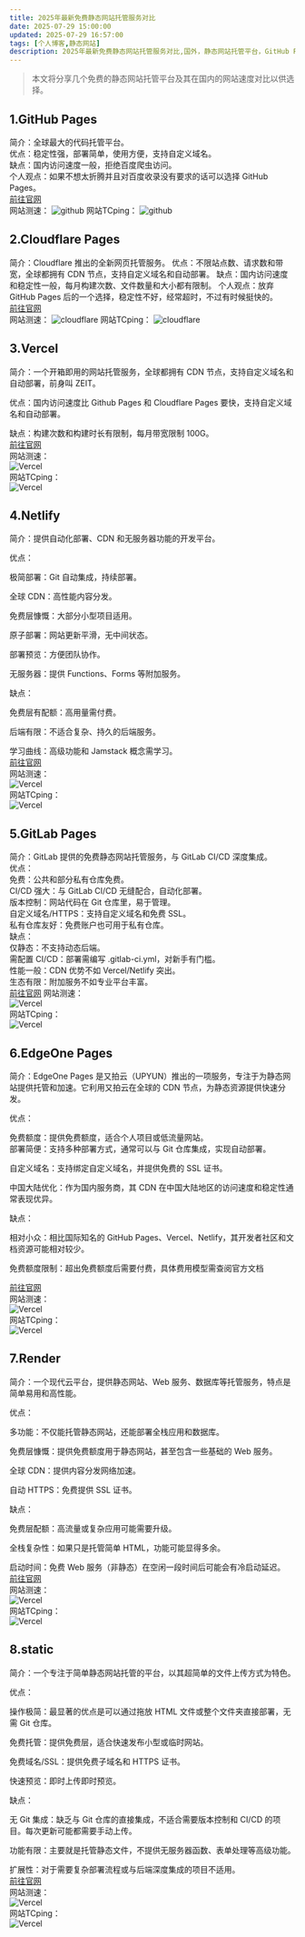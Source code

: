 ```yaml
---
title: 2025年最新免费静态网站托管服务对比
date: 2025-07-29 15:00:00
updated: 2025-07-29 16:57:00
tags: [个人博客,静态网站]
description: 2025年最新免费静态网站托管服务对比,国外，静态网站托管平台，GitHub Pages，Cloudflare Pages，Vercel，Netlify，GitLab Pages，Render，EdgeOne Pages，static，本文将分享几个免费的静态网站托管平台及其在国内的网站速度对比以供选择。，测速对比
---
```

> 本文将分享几个免费的静态网站托管平台及其在国内的网站速度对比以供选择。
## 1.GitHub Pages  
简介：全球最大的代码托管平台。  
优点：稳定性强，部署简单，使用方便，支持自定义域名。  
缺点：国内访问速度一般，拒绝百度爬虫访问。  
个人观点：如果不想太折腾并且对百度收录没有要求的话可以选择 GitHub Pages。  
[前往官网](https://github.com/)  
网站测速： 
![github](https://deft-choux-03813c.netlify.app/2025年最新免费静态网站托管服务对比/github测速结果.webp)
网站TCping： 
![github](https://deft-choux-03813c.netlify.app/2025年最新免费静态网站托管服务对比/githubTCping结果.webp)
## 2.Cloudflare Pages
简介：Cloudflare 推出的全新网页托管服务。
优点：不限站点数、请求数和带宽，全球都拥有 CDN 节点，支持自定义域名和自动部署。
缺点：国内访问速度和稳定性一般，每月构建次数、文件数量和大小都有限制。
个人观点：放弃GitHub Pages 后的一个选择，稳定性不好，经常超时，不过有时候挺快的。  
[前往官网](https://pages.cloudflare.com/)  
网站测速： 
![cloudflare](https://deft-choux-03813c.netlify.app/2025年最新免费静态网站托管服务对比/cloudflare测速结果.webp)
网站TCping： 
![cloudflare](https://deft-choux-03813c.netlify.app/2025年最新免费静态网站托管服务对比/cloudflareTCping结果.webp)  
## 3.Vercel    
简介：一个开箱即用的网站托管服务，全球都拥有 CDN 节点，支持自定义域名和自动部署，前身叫 ZEIT。  

优点：国内访问速度比 Github Pages 和 Cloudflare Pages 要快，支持自定义域名和自动部署。  

缺点：构建次数和构建时长有限制，每月带宽限制 100G。  
[前往官网](https://vercel.com/)  
网站测速：  
![Vercel](https://deft-choux-03813c.netlify.app/2025年最新免费静态网站托管服务对比/vercel测速结果.webp)  
网站TCping：   
![Vercel](https://deft-choux-03813c.netlify.app/2025年最新免费静态网站托管服务对比/vercelTCping结果.webp)  
## 4.Netlify
简介：提供自动化部署、CDN 和无服务器功能的开发平台。

优点：

极简部署：Git 自动集成，持续部署。

全球 CDN：高性能内容分发。

免费层慷慨：大部分小型项目适用。

原子部署：网站更新平滑，无中间状态。

部署预览：方便团队协作。

无服务器：提供 Functions、Forms 等附加服务。

缺点：

免费层有配额：高用量需付费。

后端有限：不适合复杂、持久的后端服务。  
  
学习曲线：高级功能和 Jamstack 概念需学习。    
[前往官网](https://netlify.com/)    
网站测速：    
![Vercel](https://deft-choux-03813c.netlify.app/2025年最新免费静态网站托管服务对比/netlify测速结果.webp)  
网站TCping：   
![Vercel](https://deft-choux-03813c.netlify.app/2025年最新免费静态网站托管服务对比/netfilyTCping结果.webp)   
## 5.GitLab Pages  
简介：GitLab 提供的免费静态网站托管服务，与 GitLab CI/CD 深度集成。  
优点：  
免费：公共和部分私有仓库免费。  
CI/CD 强大：与 GitLab CI/CD 无缝配合，自动化部署。  
版本控制：网站代码在 Git 仓库里，易于管理。  
自定义域名/HTTPS：支持自定义域名和免费 SSL。  
私有仓库友好：免费账户也可用于私有仓库。  
缺点：  
仅静态：不支持动态后端。  
需配置 CI/CD：部署需编写 .gitlab-ci.yml，对新手有门槛。  
性能一般：CDN 优势不如 Vercel/Netlify 突出。  
生态有限：附加服务不如专业平台丰富。  
[前往官网](https://gitlab.com/pages)
网站测速：    
![Vercel](https://deft-choux-03813c.netlify.app/2025年最新免费静态网站托管服务对比/gitlab测速.webp)  
网站TCping：   
![Vercel](https://deft-choux-03813c.netlify.app/2025年最新免费静态网站托管服务对比/gitlabTCping结果.webp)  
## 6.EdgeOne Pages
简介：EdgeOne Pages 是又拍云（UPYUN）推出的一项服务，专注于为静态网站提供托管和加速。它利用又拍云在全球的 CDN 节点，为静态资源提供快速分发。

优点：

免费额度：提供免费额度，适合个人项目或低流量网站。  
部署简便：支持多种部署方式，通常可以与 Git 仓库集成，实现自动部署。

自定义域名：支持绑定自定义域名，并提供免费的 SSL 证书。

中国大陆优化：作为国内服务商，其 CDN 在中国大陆地区的访问速度和稳定性通常表现优异。

缺点：

相对小众：相比国际知名的 GitHub Pages、Vercel、Netlify，其开发者社区和文档资源可能相对较少。

免费额度限制：超出免费额度后需要付费，具体费用模型需查阅官方文档

[前往官网](https://edgeone.ai/)  
网站测速：    
![Vercel](https://deft-choux-03813c.netlify.app/2025年最新免费静态网站托管服务对比/edgeone测速结果.webp)  
网站TCping：   
![Vercel](https://deft-choux-03813c.netlify.app/2025年最新免费静态网站托管服务对比/edgeoneTCping结果.webp)  
## 7.Render

简介：一个现代云平台，提供静态网站、Web 服务、数据库等托管服务，特点是简单易用和高性能。

优点：

多功能：不仅能托管静态网站，还能部署全栈应用和数据库。

免费层慷慨：提供免费额度用于静态网站，甚至包含一些基础的 Web 服务。

全球 CDN：提供内容分发网络加速。

自动 HTTPS：免费提供 SSL 证书。

缺点：

免费层配额：高流量或复杂应用可能需要升级。

全栈复杂性：如果只是托管简单 HTML，功能可能显得多余。

启动时间：免费 Web 服务（非静态）在空闲一段时间后可能会有冷启动延迟。  
[前往官网](https://render.com/)  
网站测速：    
![Vercel](https://deft-choux-03813c.netlify.app/2025年最新免费静态网站托管服务对比/Render测速.webp)  
网站TCping：   
![Vercel](https://deft-choux-03813c.netlify.app/2025年最新免费静态网站托管服务对比/RenderTCping结果.webp)  
## 8.static
简介：一个专注于简单静态网站托管的平台，以其超简单的文件上传方式为特色。

优点：

操作极简：最显著的优点是可以通过拖放 HTML 文件或整个文件夹直接部署，无需 Git 仓库。

免费托管：提供免费层，适合快速发布小型或临时网站。

免费域名/SSL：提供免费子域名和 HTTPS 证书。

快速预览：即时上传即时预览。

缺点：

无 Git 集成：缺乏与 Git 仓库的直接集成，不适合需要版本控制和 CI/CD 的项目。每次更新可能都需要手动上传。

功能有限：主要就是托管静态文件，不提供无服务器函数、表单处理等高级功能。

扩展性：对于需要复杂部署流程或与后端深度集成的项目不适用。  
[前往官网](https://static.app/)  
网站测速：    
![Vercel](https://deft-choux-03813c.netlify.app/2025年最新免费静态网站托管服务对比/static测速.webp)  
网站TCping：   
![Vercel](https://deft-choux-03813c.netlify.app/2025年最新免费静态网站托管服务对比/staticTCping结果.webp)  

